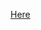 [Here](https://docs.google.com/document/d/1-2lvdg4mLTFKrvaHLTctXPzeJnH7G_k9Sjmf0C2wktM/edit?tab=t.0#heading=h.gteusvolj2wc)

